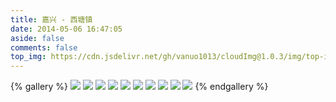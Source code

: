 ```yaml
---
title: 嘉兴 - 西塘镇
date: 2014-05-06 16:47:05
aside: false
comments: false
top_img: https://cdn.jsdelivr.net/gh/vanuo1013/cloudImg@1.0.3/img/top-img-05.jpg
---
```


{% gallery %}
![](https://cdn.jsdelivr.net/gh/vanuo1013/cloudImg/img/travel/IMG_2362.jpg)
![](https://cdn.jsdelivr.net/gh/vanuo1013/cloudImg/img/travel/IMG_2371.jpg)
![](https://cdn.jsdelivr.net/gh/vanuo1013/cloudImg/img/travel/IMG_2378.jpg)
![](https://cdn.jsdelivr.net/gh/vanuo1013/cloudImg/img/travel/IMG_2407.jpg)
![](https://cdn.jsdelivr.net/gh/vanuo1013/cloudImg/img/travel/IMG_2429.jpg)
![](https://cdn.jsdelivr.net/gh/vanuo1013/cloudImg/img/travel/IMG_2431.jpg)
![](https://cdn.jsdelivr.net/gh/vanuo1013/cloudImg/img/travel/IMG_2439.jpg)
![](https://cdn.jsdelivr.net/gh/vanuo1013/cloudImg/img/travel/IMG_2446.jpg)
![](https://cdn.jsdelivr.net/gh/vanuo1013/cloudImg/img/travel/IMG_2453.jpg)
![](https://cdn.jsdelivr.net/gh/vanuo1013/cloudImg/img/travel/IMG_2463.jpg)
{% endgallery %}